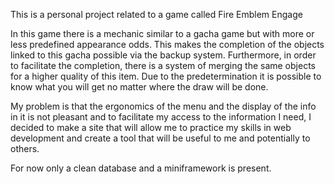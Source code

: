 This is a personal project related to a game called Fire Emblem Engage

In this game there is a mechanic similar to a gacha game but with more or less predefined appearance odds.
This makes the completion of the objects linked to this gacha possible via the backup system.
Furthermore, in order to facilitate the completion, there is a system of merging the same objects for a higher quality of this item.
Due to the predetermination it is possible to know what you will get no matter where the draw will be done.

My problem is that the ergonomics of the menu and the display of the info in it is not pleasant and to facilitate my access to the information I need, I decided to make a site that will allow me to practice my skills in web development and create a tool that will be useful to me and potentially to others.

For now only a clean database and a miniframework is present.